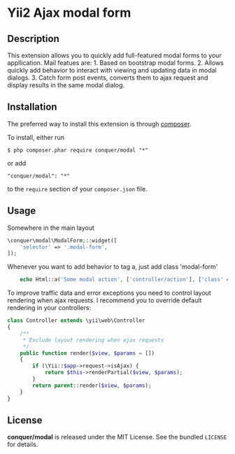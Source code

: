 Yii2 Ajax modal form
=================

## Description

This extension allows you to quickly add full-featured modal forms to your appllication.
Mail featues are:
    1. Based on bootstrap modal forms.
    2. Allows quickly add behavior to interact with viewing and updating data in modal dialogs.
    3. Catch form post events, converts them to ajax request and display results in the same modal dialog.

## Installation

The preferred way to install this extension is through [composer](http://getcomposer.org/download/). 

To install, either run

```
$ php composer.phar require conquer/modal "*"
```
or add

```
"conquer/modal": "*"
```

to the ```require``` section of your `composer.json` file.

## Usage
Somewhere in the main layout
```php
\conquer\modal\ModalForm;::widget([
    'selector' => '.modal-form',
]);
```
Whenever you want to add behavior to tag a, just add class 'modal-form'
```php
    echo Html::a('Some modal action', ['controller/action'], ['class' => 'modal-form']);
``` 
To improve traffic data and error exceptions you need to control layout rendering when ajax requests.
I recommend you to override default rendering in your controllers:
```php
class Controller extends \yii\web\Controller
{
    /**
     * Exclude layout rendering when ajax requests
     */
    public function render($view, $params = [])
    {
        if (\Yii::$app->request->isAjax) {
            return $this->renderPartial($view, $params);
        }
        return parent::render($view, $params);
    }
}
``` 

## License

**conquer/modal** is released under the MIT License. See the bundled `LICENSE` for details.
